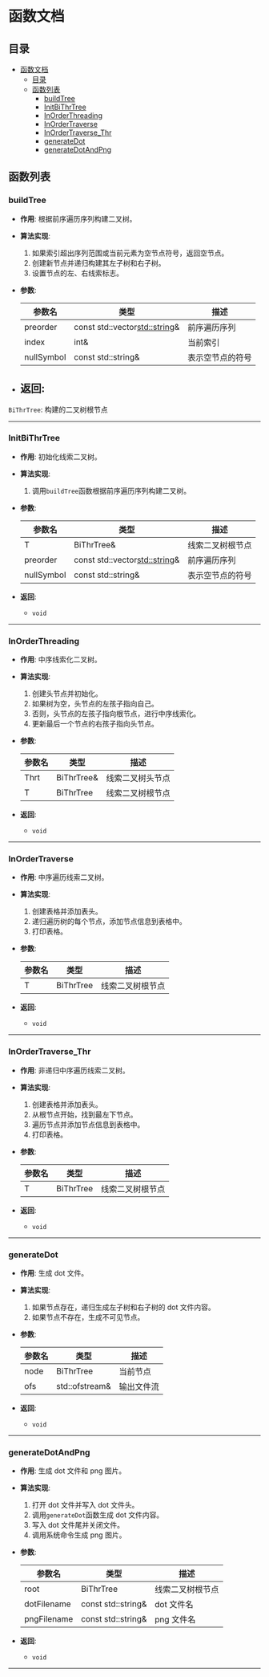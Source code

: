 # 函数文档

## 目录

- [函数文档](#函数文档)
  - [目录](#目录)
  - [函数列表](#函数列表)
    - [buildTree](#buildtree)
    - [InitBiThrTree](#initbithrtree)
    - [InOrderThreading](#inorderthreading)
    - [InOrderTraverse](#inordertraverse)
    - [InOrderTraverse\_Thr](#inordertraverse_thr)
    - [generateDot](#generatedot)
    - [generateDotAndPng](#generatedotandpng)

## 函数列表

### buildTree

- **作用**: 根据前序遍历序列构建二叉树。
- **算法实现**:
  1. 如果索引超出序列范围或当前元素为空节点符号，返回空节点。
  2. 创建新节点并递归构建其左子树和右子树。
  3. 设置节点的左、右线索标志。
- **参数**:

  | 参数名     | 类型                            | 描述             |
  | ---------- | ------------------------------- | ---------------- |
  | preorder   | const std::vector<std::string>& | 前序遍历序列     |
  | index      | int&                            | 当前索引         |
  | nullSymbol | const std::string&              | 表示空节点的符号 |

- ## **返回**:

`BiThrTree`: 构建的二叉树根节点

---

### InitBiThrTree

- **作用**: 初始化线索二叉树。
- **算法实现**:

  1. 调用`buildTree`函数根据前序遍历序列构建二叉树。

- **参数**:

  | 参数名     | 类型                            | 描述             |
  | ---------- | ------------------------------- | ---------------- |
  | T          | BiThrTree&                      | 线索二叉树根节点 |
  | preorder   | const std::vector<std::string>& | 前序遍历序列     |
  | nullSymbol | const std::string&              | 表示空节点的符号 |

- **返回**:
  - `void`

---

### InOrderThreading

- **作用**: 中序线索化二叉树。
- **算法实现**:
  1. 创建头节点并初始化。
  2. 如果树为空，头节点的左孩子指向自己。
  3. 否则，头节点的左孩子指向根节点，进行中序线索化。
  4. 更新最后一个节点的右孩子指向头节点。
- **参数**:

  | 参数名 | 类型       | 描述             |
  | ------ | ---------- | ---------------- |
  | Thrt   | BiThrTree& | 线索二叉树头节点 |
  | T      | BiThrTree  | 线索二叉树根节点 |

- **返回**:
  - `void`

---

### InOrderTraverse

- **作用**: 中序遍历线索二叉树。
- **算法实现**:
  1. 创建表格并添加表头。
  2. 递归遍历树的每个节点，添加节点信息到表格中。
  3. 打印表格。
- **参数**:

  | 参数名 | 类型      | 描述             |
  | ------ | --------- | ---------------- |
  | T      | BiThrTree | 线索二叉树根节点 |

- **返回**:
  - `void`

---

### InOrderTraverse_Thr

- **作用**: 非递归中序遍历线索二叉树。
- **算法实现**:
  1. 创建表格并添加表头。
  2. 从根节点开始，找到最左下节点。
  3. 遍历节点并添加节点信息到表格中。
  4. 打印表格。
- **参数**:

  | 参数名 | 类型      | 描述             |
  | ------ | --------- | ---------------- |
  | T      | BiThrTree | 线索二叉树根节点 |

- **返回**:
  - `void`

---

### generateDot

- **作用**: 生成 dot 文件。
- **算法实现**:
  1. 如果节点存在，递归生成左子树和右子树的 dot 文件内容。
  2. 如果节点不存在，生成不可见节点。
- **参数**:

  | 参数名 | 类型           | 描述       |
  | ------ | -------------- | ---------- |
  | node   | BiThrTree      | 当前节点   |
  | ofs    | std::ofstream& | 输出文件流 |

- **返回**:
  - `void`

---

### generateDotAndPng

- **作用**: 生成 dot 文件和 png 图片。
- **算法实现**:

  1. 打开 dot 文件并写入 dot 文件头。
  2. 调用`generateDot`函数生成 dot 文件内容。
  3. 写入 dot 文件尾并关闭文件。
  4. 调用系统命令生成 png 图片。

- **参数**:

  | 参数名      | 类型               | 描述             |
  | ----------- | ------------------ | ---------------- |
  | root        | BiThrTree          | 线索二叉树根节点 |
  | dotFilename | const std::string& | dot 文件名       |
  | pngFilename | const std::string& | png 文件名       |

- **返回**:
  - `void`

---
